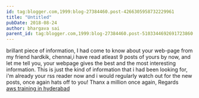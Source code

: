 ```yaml
---
id: tag:blogger.com,1999:blog-27384460.post-4266305958732229961
title: "Untitled"
pubDate: 2018-08-24
author: bhargava sai
parent_id: tag:blogger.com,1999:blog-27384460.post-5103344692691723860
---
```


brillant piece of information, I had come to know about your web-page from my friend hardkik, chennai,i have read atleast 9 posts of yours by now, and let me tell you, your webpage gives the best and the most interesting information. This is just the kind of information that i had been looking for, i'm already your rss reader now and i would regularly watch out for the new posts, once again hats off to you! Thanx a million once again, Regards  
[aws training in hyderabad](https://awstraininghyderabad.in)